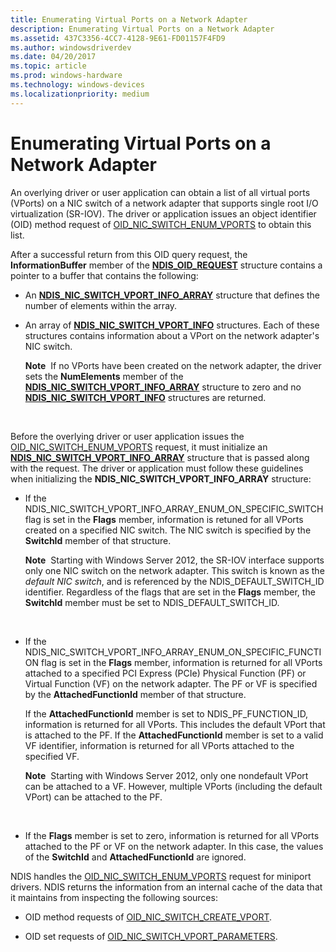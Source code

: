 ```yaml
---
title: Enumerating Virtual Ports on a Network Adapter
description: Enumerating Virtual Ports on a Network Adapter
ms.assetid: 437C3356-4CC7-4128-9E61-FD01157F4FD9
ms.author: windowsdriverdev
ms.date: 04/20/2017
ms.topic: article
ms.prod: windows-hardware
ms.technology: windows-devices
ms.localizationpriority: medium
---
```


# Enumerating Virtual Ports on a Network Adapter


An overlying driver or user application can obtain a list of all virtual ports (VPorts) on a NIC switch of a network adapter that supports single root I/O virtualization (SR-IOV). The driver or application issues an object identifier (OID) method request of [OID\_NIC\_SWITCH\_ENUM\_VPORTS](https://msdn.microsoft.com/library/windows/hardware/hh451821) to obtain this list.

After a successful return from this OID query request, the **InformationBuffer** member of the [**NDIS\_OID\_REQUEST**](https://msdn.microsoft.com/library/windows/hardware/ff566710) structure contains a pointer to a buffer that contains the following:

-   An [**NDIS\_NIC\_SWITCH\_VPORT\_INFO\_ARRAY**](https://msdn.microsoft.com/library/windows/hardware/hh451595) structure that defines the number of elements within the array.

-   An array of [**NDIS\_NIC\_SWITCH\_VPORT\_INFO**](https://msdn.microsoft.com/library/windows/hardware/hh451594) structures. Each of these structures contains information about a VPort on the network adapter's NIC switch.

    **Note**  If no VPorts have been created on the network adapter, the driver sets the **NumElements** member of the [**NDIS\_NIC\_SWITCH\_VPORT\_INFO\_ARRAY**](https://msdn.microsoft.com/library/windows/hardware/hh451595) structure to zero and no [**NDIS\_NIC\_SWITCH\_VPORT\_INFO**](https://msdn.microsoft.com/library/windows/hardware/hh451594) structures are returned.

     

Before the overlying driver or user application issues the [OID\_NIC\_SWITCH\_ENUM\_VPORTS](https://msdn.microsoft.com/library/windows/hardware/hh451821) request, it must initialize an [**NDIS\_NIC\_SWITCH\_VPORT\_INFO\_ARRAY**](https://msdn.microsoft.com/library/windows/hardware/hh451595) structure that is passed along with the request. The driver or application must follow these guidelines when initializing the **NDIS\_NIC\_SWITCH\_VPORT\_INFO\_ARRAY** structure:

-   If the NDIS\_NIC\_SWITCH\_VPORT\_INFO\_ARRAY\_ENUM\_ON\_SPECIFIC\_SWITCH flag is set in the **Flags** member, information is retuned for all VPorts created on a specified NIC switch. The NIC switch is specified by the **SwitchId** member of that structure.

    **Note**  Starting with Windows Server 2012, the SR-IOV interface supports only one NIC switch on the network adapter. This switch is known as the *default NIC switch*, and is referenced by the NDIS\_DEFAULT\_SWITCH\_ID identifier. Regardless of the flags that are set in the **Flags** member, the **SwitchId** member must be set to NDIS\_DEFAULT\_SWITCH\_ID.

     

-   If the NDIS\_NIC\_SWITCH\_VPORT\_INFO\_ARRAY\_ENUM\_ON\_SPECIFIC\_FUNCTION flag is set in the **Flags** member, information is returned for all VPorts attached to a specified PCI Express (PCIe) Physical Function (PF) or Virtual Function (VF) on the network adapter. The PF or VF is specified by the **AttachedFunctionId** member of that structure.

    If the **AttachedFunctionId** member is set to NDIS\_PF\_FUNCTION\_ID, information is returned for all VPorts. This includes the default VPort that is attached to the PF. If the **AttachedFunctionId** member is set to a valid VF identifier, information is returned for all VPorts attached to the specified VF.

    **Note**  Starting with Windows Server 2012, only one nondefault VPort can be attached to a VF. However, multiple VPorts (including the default VPort) can be attached to the PF.

     

-   If the **Flags** member is set to zero, information is returned for all VPorts attached to the PF or VF on the network adapter. In this case, the values of the **SwitchId** and **AttachedFunctionId** are ignored.

NDIS handles the [OID\_NIC\_SWITCH\_ENUM\_VPORTS](https://msdn.microsoft.com/library/windows/hardware/hh451821) request for miniport drivers. NDIS returns the information from an internal cache of the data that it maintains from inspecting the following sources:

-   OID method requests of [OID\_NIC\_SWITCH\_CREATE\_VPORT](https://msdn.microsoft.com/library/windows/hardware/hh451816).

-   OID set requests of [OID\_NIC\_SWITCH\_VPORT\_PARAMETERS](https://msdn.microsoft.com/library/windows/hardware/hh451825).

 

 





